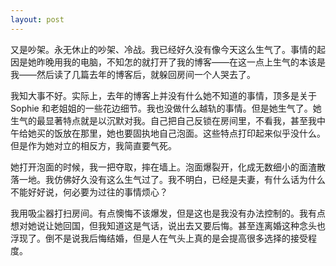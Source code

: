 ```yaml
---
layout: post
---
```


又是吵架。永无休止的吵架、冷战。我已经好久没有像今天这么生气了。事情的起因是她昨晚用我的电脑，不知怎的就打开了我的博客——在这一点上生气的本该是我——然后读了几篇去年的博客后，就躲回房间一个人哭去了。

我知大事不好。实际上，去年的博客上并没有什么她不知道的事情，顶多是关于 Sophie 和老姐姐的一些花边细节。我也没做什么越轨的事情。但是她生气了。她生气的最显著特点就是以沉默对我。自己把自己反锁在房间里，不看我，甚至我中午给她买的饭放在那里，她也要固执地自己泡面。这些特点打印起来似乎没什么。但是作为她对立的相反方，我简直要气死。

她打开泡面的时候，我一把夺取，摔在墙上。泡面爆裂开，化成无数细小的面渣散落一地。我仿佛好久没有这么生气过了。我不明白，已经是夫妻，有什么话为什么不能好好说，何必要为过往的事情烦心？

我用吸尘器打扫房间。有点懊悔不该爆发，但是这也是我没有办法控制的。我有点想对她说让她回国，但我知道这是气话，说出去又要后悔。甚至连离婚这种念头也浮现了。倒不是说我后悔结婚，但是人在气头上真的是会提高很多选择的接受程度。
